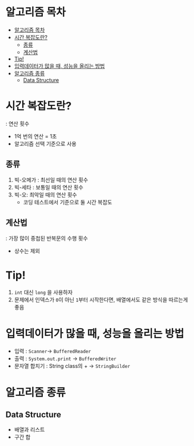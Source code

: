 # 알고리즘 목차
- [알고리즘 목차](#알고리즘-목차)
- [시간 복잡도란?](#시간-복잡도란)
  - [종류](#종류)
  - [계산법](#계산법)
- [Tip!](#tip)
- [입력데이터가 많을 때, 성능을 올리는 방법](#입력데이터가-많을-때-성능을-올리는-방법)
- [알고리즘 종류](#알고리즘-종류)
  - [Data Structure](#data-structure)

# 시간 복잡도란?

: 연산 횟수

- 1억 번의 연산 = 1초
- 알고리즘 선택 기준으로 사용

## 종류

1. 빅-오메가 : 최선일 때의 연산 횟수
2. 빅-세타 : 보통일 때의 연산 횟수
3. 빅-오: 최악일 때의 연산 횟수
    - 코딩 테스트에서 기준으로 둘 시간 복잡도

## 계산법

: 가장 많이 중첩된 반복문의 수행 횟수

- 상수는 제외

# Tip! 

1. `int` 대신 `long` 을 사용하자
2. 문제에서 인덱스가 `0`이 아닌 `1`부터 시작한다면, 배열에서도 같은 방식을 따르는게 좋음

# 입력데이터가 많을 때, 성능을 올리는 방법

- 입력 : `Scanner`→ `BufferedReader`
- 출력 : `System.out.print` → `BufferedWriter`
- 문자열 합치기 : String class의 + → `StringBuilder`

# 알고리즘 종류

## Data Structure

- 배열과 리스트
- 구간 합